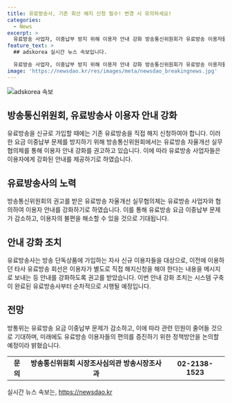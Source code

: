 ```yaml
---
title: 유료방송사, 기존 회선 해지 신청 필수! 변경 시 유의하세요!
categories:
  - News
excerpt: >
  유료방송 사업자, 이중납부 방지 위해 이용자 안내 강화 방송통신위원회가 유료방송 이용자들의 이중요금 납부 문제 해결을 위해 유료방송 사업자들에게 이용자 안내 강화를 권고했다. 지난 27일 열린 회의에서 방송통신위원회는 자율개선 실무협의체와 함께 이를 추진했다. 협의체는 이를 위해 이전 유료방송 회선 해지와 관련한 안내를 강화하고, 유료방송사는 이를 다음 달부터 차질없이 시행할 예정이다. 해당 조치를 통해 유료방송 요금 이중납부 문제가 감소하고, 유료방송 이용자들의 편의를 증진할 것으로 기대된다.
feature_text: >
  ## adskorea 실시간 뉴스 속보입니다.

  유료방송 사업자, 이중납부 방지 위해 이용자 안내 강화 방송통신위원회가 유료방송 이용자들의 이중요금 납부 문제 해결을 위해 유료방송 사업자들에게 이용자 안내 강화를 권고했다. 지난 27일 열린 회의에서 방송통신위원회는 자율개선 실무협의체와 함께 이를 추진했다. 협의체는 이를 위해 이전 유료방송 회선 해지와 관련한 안내를 강화하고, 유료방송사는 이를 다음 달부터 차질없이 시행할 예정이다. 해당 조치를 통해 유료방송 요금 이중납부 문제가 감소하고, 유료방송 이용자들의 편의를 증진할 것으로 기대된다.
image: 'https://newsdao.kr/res/images/meta/newsdao_breakingnews.jpg'
---
```


<p><img src="https://newsdao.kr/res/images/meta/newsdao_breakingnews.jpg" alt="adskorea 속보" /></p>

<h2 data-ke-size="size26">방송통신위원회, 유료방송사 이용자 안내 강화</h2>

<p data-ke-size="size16">유료방송을 신규로 가입할 때에는 기존 유료방송을 직접 해지 신청하여야 합니다. 이러한 요금 이중납부 문제를 방지하기 위해 방송통신위원회에서는 유료방송 자율개선 실무협의체를 통해 이용자 안내 강화를 권고하고 있습니다. 이에 따라 유료방송 사업자들은 이용자에게 강화된 안내를 제공하기로 하였습니다.</p>

<h2 data-ke-size="size26">유료방송사의 노력</h2>

<p data-ke-size="size16">방송통신위원회의 권고를 받은 유료방송 자율개선 실무협의체는 유료방송 사업자와 협의하여 이용자 안내를 강화하기로 하였습니다. 이를 통해 유료방송 요금 이중납부 문제가 감소하고, 이용자의 불편을 해소할 수 있을 것으로 기대됩니다.</p>

<h2 data-ke-size="size26">안내 강화 조치</h2>

<p data-ke-size="size16">유료방송사는 방송 단독상품에 가입하는 자사 신규 이용자들을 대상으로, 이전에 이용하던 타사 유료방송 회선은 이용자가 별도로 직접 해지신청을 해야 한다는 내용을 메시지로 보내는 등 안내를 강화하도록 권고를 받았습니다. 이번 안내 강화 조치는 시스템 구축이 완료된 유료방송사부터 순차적으로 시행될 예정입니다.</p>

<h2 data-ke-size="size26">전망</h2>

<p data-ke-size="size16">방통위는 유료방송 요금 이중납부 문제가 감소하고, 이에 따라 관련 민원이 줄어들 것으로 기대하며, 미래에도 유료방송 이용자들의 편의를 증진하기 위한 정책방안을 논의할 예정이라 밝혔습니다.</p>

<table>
   <tbody>
      <tr>
         <td style="text-align: center; height: 17px;"><b>문의</b></td>
         <td style="text-align: center; height: 17px;"><b>방송통신위원회 시장조사심의관 방송시장조사과</b></td>
         <td style="text-align: center; height: 17px;"><b>02-2138-1523</b></td>
      </tr>
   </tbody>
</table>

<p data-ke-size="size16"></p>
실시간 뉴스 속보는, <a href="https://newsdao.kr" rel="dofollow">https://newsdao.kr</a>


